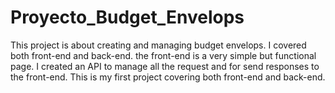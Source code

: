 # Proyecto_Budget_Envelops
This project is about creating and managing budget envelops. I covered both front-end and back-end. the front-end is a very simple but functional page. I created an API to manage all the request and for send responses to the front-end. This is my first project covering both front-end and back-end.
